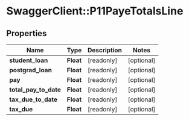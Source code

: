 # SwaggerClient::P11PayeTotalsLine

## Properties
Name | Type | Description | Notes
------------ | ------------- | ------------- | -------------
**student_loan** | **Float** | [readonly] | [optional] 
**postgrad_loan** | **Float** | [readonly] | [optional] 
**pay** | **Float** | [readonly] | [optional] 
**total_pay_to_date** | **Float** | [readonly] | [optional] 
**tax_due_to_date** | **Float** | [readonly] | [optional] 
**tax_due** | **Float** | [readonly] | [optional] 

